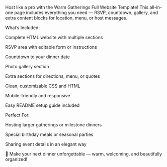 Host like a pro with the Warm Gatherings Full Website Template! This all-in-one page includes everything you need — RSVP, countdown, gallery, and extra content blocks for location, menu, or host messages.

What’s Included:

Complete HTML website with multiple sections

RSVP area with editable form or instructions

Countdown to your dinner date

Photo gallery section

Extra sections for directions, menu, or quotes

Clean, customizable CSS and HTML

Mobile-friendly and responsive

Easy README setup guide included

Perfect For:

Hosting larger gatherings or milestone dinners

Special birthday meals or seasonal parties

Sharing event details in an elegant way

🎉 Make your next dinner unforgettable — warm, welcoming, and beautifully organized!
